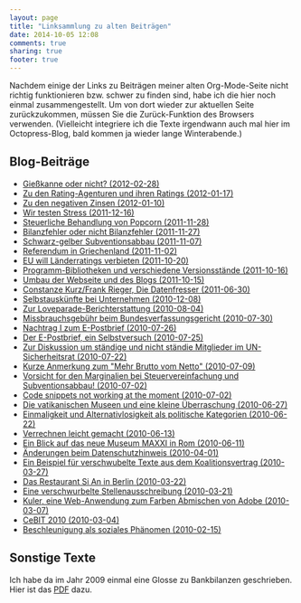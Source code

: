 ```yaml
---
layout: page
title: "Linksammlung zu alten Beiträgen"
date: 2014-10-05 12:08
comments: true
sharing: true
footer: true
---
```


Nachdem einige der Links zu Beiträgen meiner alten Org-Mode-Seite
nicht richtig funktionieren bzw. schwer zu finden sind, habe ich die
hier noch einmal zusammengestellt. Um von dort wieder zur aktuellen
Seite zurückzukommen, müssen Sie die Zurück-Funktion des Browsers
verwenden. (Vielleicht integriere ich die Texte irgendwann auch mal
hier im Octopress-Blog, bald kommen ja wieder lange Winterabende.)

## Blog-Beiträge

* [Gießkanne oder nicht? (2012-02-28)](http://archive.dbrunner.de/blog/2012/02/28/giekanne-oder-nicht.html)
* [Zu den Rating-Agenturen und ihren Ratings (2012-01-17)](http://archive.dbrunner.de/blog/2012/01/17/zu-den-rating-agenturen-und-ihren-ratings.html)
* [Zu den negativen Zinsen (2012-01-10)](http://archive.dbrunner.de/blog/2012/01/10/zu-den-negativen-zinsen.html)
* [Wir testen Stress (2011-12-16)](http://archive.dbrunner.de/blog/2011/12/16/wir-testen-stress.html)
* [Steuerliche Behandlung von Popcorn (2011-11-28)](http://archive.dbrunner.de/blog/2011/11/28/steuerliche-behandlung-von-popcorn.html)
* [Bilanzfehler oder nicht Bilanzfehler (2011-11-27)](http://archive.dbrunner.de/blog/2011/11/27/bilanzfehler-oder-nicht-bilanzfehler.html)
* [Schwarz-gelber Subventionsabbau (2011-11-07)](http://archive.dbrunner.de/blog/2011/11/07/schwarz-gelber-subventionsabbau.html)
* [Referendum in Griechenland (2011-11-02)](http://archive.dbrunner.de/blog/2011/11/02/referendum-in-griechenland.html)
* [EU will Länderratings verbieten (2011-10-20)](http://archive.dbrunner.de/blog/2011/10/20/eu-will-lnderrtings-verbieten.html)
* [Programm-Bibliotheken und verschiedene Versionsstände (2011-10-16)](http://archive.dbrunner.de/blog/2011/10/16/programm-bibliotheken-und-verschiedene-versionsstnde.html)
* [Umbau der Webseite und des Blogs (2011-10-15)](http://archive.dbrunner.de/blog/2011/10/15/umbau-der-webseite-und-des-blogs.html) 
* [Constanze Kurz/Frank Rieger, Die Datenfresser (2011-06-30)](http://archive.dbrunner.de/blog/2011/06/30/constanze-kurzfrank-rieger-die-datenfresser.html)
* [Selbstauskünfte bei Unternehmen (2010-12-08)](http://archive.dbrunner.de/blog/2010/12/08/selbstausknfte-bei-unternehmen.html) 
* [Zur Loveparade-Berichterstattung (2010-08-04)](http://archive.dbrunner.de/blog/2010/08/04/zur-loveparade-berichterstattung.html)
* [Missbrauchsgebühr beim Bundesverfassungsgericht (2010-07-30)](http://archive.dbrunner.de/blog/2010/07/30/missbrauchsgebhr-beim-bundesverfassungsgericht.html)
* [Nachtrag I zum E-Postbrief (2010-07-26)](http://archive.dbrunner.de/blog/2010/07/26/nachtrag-i-zum-e-postbrief.html)
* [Der E-Postbrief, ein Selbstversuch (2010-07-25)](http://archive.dbrunner.de/blog/2010/07/25/der-e-postbrief-ein-selbstversuch.html)
* [Zur Diskussion um ständige und nicht ständie Mitglieder im UN-Sicherheitsrat (2010-07-22)](http://archive.dbrunner.de/blog/2010/07/22/zur-diskussion-um-stndige-und-nicht-stndige-mitglieder-im-un-sicherheitsrat.html)
* [Kurze Anmerkung zum "Mehr Brutto vom Netto" (2010-07-09)](http://archive.dbrunner.de/blog/2010/07/09/kurze-anmerkung-zum-mehr-brutto-vom-netto.html)
* [Vorsicht for den Marginalien bei Steuervereinfachung und Subventionsabbau! (2010-07-02)](http://archive.dbrunner.de/blog/2010/07/02/vorsicht-vor-den-marginalien-bei-steuervereinfachung-und-subventionsabbau.html)
* [Code snippets not working at the moment (2010-07-02)](http://archive.dbrunner.de/blog/2010/07/02/code-snippets-not-working-at-the-moment.html)
* [Die vatikanischen Museen und eine kleine Überraschung (2010-06-27)](http://archive.dbrunner.de/blog/2010/06/27/die-vatikanischen-museen-und-eine-kleine-berraschung.html)
* [Einmaligkeit und Alternativlosigkeit als politische Kategorien (2010-06-22)](http://archive.dbrunner.de/blog/2010/06/22/einmaligkeit-und-alternativlosigkeit-als-politische-kategorien.html)
* [Verrechnen leicht gemacht (2010-06-13)](http://archive.dbrunner.de/blog/2010/06/13/verrechnen-leicht-gemacht.html)
* [Ein Blick auf das neue Museum MAXXI in Rom (2010-06-11)](http://archive.dbrunner.de/blog/2010/06/11/ein-blick-auf-das-neue-mueseum-maxxi-in-rom.html)
* [Änderungen beim Datenschutzhinweis (2010-04-01)](http://archive.dbrunner.de/blog/2010/04/01/nderungen-beim-datenschutzhinweis.html)
* [Ein Beispiel für verschwubelte Texte aus dem Koalitionsvertrag (2010-03-27)](http://archive.dbrunner.de/blog/2010/03/27/ein-beispiel-fr-verschwurbelte-texte-aus-dem-koalitionsvertrag.html)
* [Das Restaurant Si An in Berlin (2010-03-22)](http://archive.dbrunner.de/blog/2010/03/22/das-restaurant-si-an-in-berlin.html)
* [Eine verschwurbelte Stellenausschreibung (2010-03-21)](http://archive.dbrunner.de/blog/2010/03/21/eine-verschwurbelte-stellenausschreibung.html)
* [Kuler, eine Web-Anwendung zum Farben Abmischen von Adobe (2010-03-07)](http://archive.dbrunner.de/blog/2010/03/07/kuler-eine-web-anwendung-zum-farben-abmischen-von-adobe.html)
* [CeBIT 2010 (2010-03-04)](http://archive.dbrunner.de/blog/2010/03/04/cebit-.html)
* [Beschleunigung als soziales Phänomen (2010-02-15)](http://archive.dbrunner.de/blog/2010/02/15/beschleunigung-als-soziales-phnomen.html)

## Sonstige Texte

Ich habe da im Jahr 2009 einmal eine Glosse zu Bankbilanzen
geschrieben. Hier ist das
[PDF](http://archive.dbrunner.de/pub/bankbilanz.pdf) dazu.